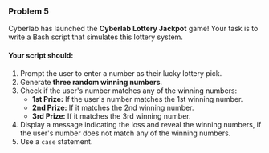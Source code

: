 ### Problem 5

Cyberlab has launched the **Cyberlab Lottery Jackpot** game!
Your task is to write a Bash script that simulates this lottery system.

#### Your script should:

1. Prompt the user to enter a number as their lucky lottery pick.
2. Generate **three random winning numbers**.
3. Check if the user's number matches any of the winning numbers:
   - **1st Prize:** If the user's number matches the 1st winning number.
   - **2nd Prize:** If it matches the 2nd winning number.
   - **3rd Prize:** If it matches the 3rd winning number.
4. Display a message indicating the loss and reveal the winning numbers, if the user's number does not match any of the winning numbers.
5. Use a `case` statement.
